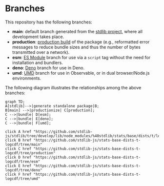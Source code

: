 <!--

@license Apache-2.0

Copyright (c) 2022 The Stdlib Authors.

Licensed under the Apache License, Version 2.0 (the "License");
you may not use this file except in compliance with the License.
You may obtain a copy of the License at

    http://www.apache.org/licenses/LICENSE-2.0

Unless required by applicable law or agreed to in writing, software
distributed under the License is distributed on an "AS IS" BASIS,
WITHOUT WARRANTIES OR CONDITIONS OF ANY KIND, either express or implied.
See the License for the specific language governing permissions and
limitations under the License.

-->

# Branches

This repository has the following branches:

-   **main**: default branch generated from the [stdlib project][stdlib-url], where all development takes place.
-   **production**: [production build][production-url] of the package (e.g., reformatted error messages to reduce bundle sizes and thus the number of bytes transmitted over a network).
-   **esm**: [ES Module][esm-url] branch for use via a `script` tag without the need for installation and bundlers.
-   **deno**: [Deno][deno-url] branch for use in Deno.
-   **umd**: [UMD][umd-url] branch for use in Observable, or in dual browser/Node.js environments.

The following diagram illustrates the relationships among the above branches:

```mermaid
graph TD;
A[stdlib]-->|generate standalone package|B;
B[main] -->|productionize| C[production];
C -->|bundle| D[esm];
C -->|bundle| E[deno];
C -->|bundle| F[umd];

click A href "https://github.com/stdlib-js/stdlib/tree/develop/lib/node_modules/%40stdlib/stats/base/dists/t/logcdf"
click B href "https://github.com/stdlib-js/stats-base-dists-t-logcdf/tree/main"
click C href "https://github.com/stdlib-js/stats-base-dists-t-logcdf/tree/production"
click D href "https://github.com/stdlib-js/stats-base-dists-t-logcdf/tree/esm"
click E href "https://github.com/stdlib-js/stats-base-dists-t-logcdf/tree/deno"
click F href "https://github.com/stdlib-js/stats-base-dists-t-logcdf/tree/umd"
```

[stdlib-url]: https://github.com/stdlib-js/stdlib/tree/develop/lib/node_modules/%40stdlib/stats/base/dists/t/logcdf
[production-url]: https://github.com/stdlib-js/stats-base-dists-t-logcdf/tree/production
[deno-url]: https://github.com/stdlib-js/stats-base-dists-t-logcdf/tree/deno
[umd-url]: https://github.com/stdlib-js/stats-base-dists-t-logcdf/tree/umd
[esm-url]: https://github.com/stdlib-js/stats-base-dists-t-logcdf/tree/esm